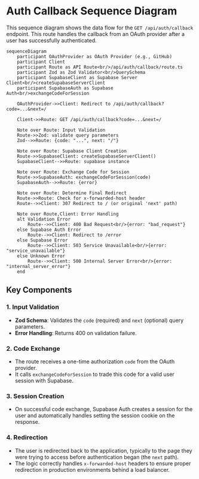 # Auth Callback Sequence Diagram

This sequence diagram shows the data flow for the `GET /api/auth/callback` endpoint. This route handles the callback from an OAuth provider after a user has successfully authenticated.

```mermaid
sequenceDiagram
    participant OAuthProvider as OAuth Provider (e.g., GitHub)
    participant Client
    participant Route as API Route<br/>/api/auth/callback/route.ts
    participant Zod as Zod Validator<br/>QuerySchema
    participant SupabaseClient as Supabase Server Client<br/>createSupabaseServerClient
    participant SupabaseAuth as Supabase Auth<br/>exchangeCodeForSession

    OAuthProvider->>Client: Redirect to /api/auth/callback?code=...&next=/

    Client->>Route: GET /api/auth/callback?code=...&next=/

    Note over Route: Input Validation
    Route->>Zod: validate query parameters
    Zod-->>Route: {code: "...", next: "/"}

    Note over Route: Supabase Client Creation
    Route->>SupabaseClient: createSupabaseServerClient()
    SupabaseClient-->>Route: supabase instance

    Note over Route: Exchange Code for Session
    Route->>SupabaseAuth: exchangeCodeForSession(code)
    SupabaseAuth-->>Route: {error}

    Note over Route: Determine Final Redirect
    Route->>Route: Check for x-forwarded-host header
    Route-->>Client: 307 Redirect to / (or original 'next' path)

    Note over Route,Client: Error Handling
    alt Validation Error
        Route-->>Client: 400 Bad Request<br/>{error: "bad_request"}
    else Supabase Auth Error
        Route-->>Client: Redirect to /error
    else Supabase Error
        Route-->>Client: 503 Service Unavailable<br/>{error: "service_unavailable"}
    else Unknown Error
        Route-->>Client: 500 Internal Server Error<br/>{error: "internal_server_error"}
    end
```

## Key Components

### 1. Input Validation

- **Zod Schema**: Validates the `code` (required) and `next` (optional) query parameters.
- **Error Handling**: Returns 400 on validation failure.

### 2. Code Exchange

- The route receives a one-time authorization `code` from the OAuth provider.
- It calls `exchangeCodeForSession` to trade this code for a valid user session with Supabase.

### 3. Session Creation

- On successful code exchange, Supabase Auth creates a session for the user and automatically handles setting the session cookie on the response.

### 4. Redirection

- The user is redirected back to the application, typically to the page they were trying to access before authentication began (the `next` path).
- The logic correctly handles `x-forwarded-host` headers to ensure proper redirection in production environments behind a load balancer.
